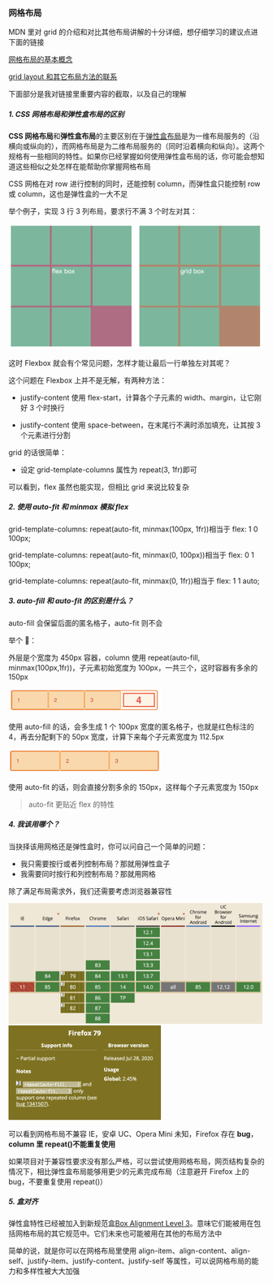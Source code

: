 ### 网格布局

MDN 里对 grid 的介绍和对比其他布局讲解的十分详细，想仔细学习的建议点进下面的链接

[网格布局的基本概念](https://developer.mozilla.org/zh-CN/docs/Web/CSS/CSS_Grid_Layout/Basic_Concepts_of_Grid_Layout)

[grid layout 和其它布局方法的联系](https://developer.mozilla.org/zh-CN/docs/Web/CSS/CSS_Grid_Layout/Relationship_of_Grid_Layout)

下面部分是我对链接里重要内容的截取，以及自己的理解

##### 1. CSS 网格布局和弹性盒布局的区别

**CSS 网格布局**和**弹性盒布局**的主要区别在于[弹性盒布局](https://developer.mozilla.org/zh-CN/docs/Web/CSS/CSS_Flexible_Box_Layout)是为一维布局服务的（沿横向或纵向的），而网格布局是为二维布局服务的（同时沿着横向和纵向）。这两个规格有一些相同的特性。如果你已经掌握如何使用弹性盒布局的话，你可能会想知道这些相似之处怎样在能帮助你掌握网格布局

CSS 网格在对 row 进行控制的同时，还能控制 column，而弹性盒只能控制 row 或 column，这也是弹性盒的一大不足

举个例子，实现 3 行 3 列布局，要求行不满 3 个时左对其：

<img src="../static/4.png" width='500' />

这时 Flexbox 就会有个常见问题，怎样才能让最后一行单独左对其呢？

这个问题在 Flexbox 上并不是无解，有两种方法：

- justify-content 使用 flex-start，计算各个子元素的 width、margin，让它刚好 3 个时换行

- justify-content 使用 space-between，在末尾行不满时添加填充，让其按 3 个元素进行分割

grid 的话很简单：

- 设定 grid-template-columns 属性为 repeat(3, 1fr)即可

可以看到，flex 虽然也能实现，但相比 grid 来说比较复杂

##### 2. 使用 auto-fit 和 minmax 模拟 flex

grid-template-columns: repeat(auto-fit, minmax(100px, 1fr))相当于 flex: 1 0 100px;

grid-template-columns: repeat(auto-fit, minmax(0, 100px))相当于 flex: 0 1 100px;

grid-template-columns: repeat(auto-fit, minmax(0, 1fr))相当于 flex: 1 1 auto;

##### 3. auto-fill 和 auto-fit 的区别是什么？

auto-fill 会保留后面的匿名格子，auto-fit 则不会

举个 🌰：

外层是个宽度为 450px 容器，column 使用 repeat(auto-fill, minmax(100px,1fr))，子元素初始宽度为 100px，一共三个，这时容器有多余的 150px

<img src="../static/5.png" width='300' />

使用 auto-fill 的话，会多生成 1 个 100px 宽度的匿名格子，也就是红色标注的 4，再去分配剩下的 50px 宽度，计算下来每个子元素宽度为 112.5px

<img src="../static/6.png" width='300' />

使用 auto-fit 的话，则会直接分割多余的 150px，这样每个子元素宽度为 150px

> auto-fit 更贴近 flex 的特性

##### 4. 我该用哪个？

当抉择该用网格还是弹性盒时，你可以问自己一个简单的问题：

- 我只需要按行或者列控制布局？那就用弹性盒子
- 我需要同时按行和列控制布局？那就用网格

除了满足布局需求外，我们还需要考虑浏览器兼容性

<img src="../static/8.png" width='500' />
<img src="../static/7.png" width='300' />

可以看到网格布局不兼容 IE，安卓 UC、Opera Mini 未知，Firefox 存在 **bug**，**column 里 repeat()不能重复使用**

如果项目对于兼容性要求没有那么严格，可以尝试使用网格布局，网页结构复杂的情况下，相比弹性盒布局能够用更少的元素完成布局（注意避开 Firefox 上的 bug，不要重复使用 repeat()）

##### 5. 盒对齐

弹性盒特性已经被加入到新规范盒[Box Alignment Level 3](https://drafts.csswg.org/css-align/)。意味它们能被用在包括网格布局的其它规范中。它们未来也可能被用在其他的布局方法中

简单的说，就是你可以在网格布局里使用 align-item、align-content、align-self、justify-item、justify-content、justify-self 等属性，可以说网格布局的能力和多样性被大大加强
